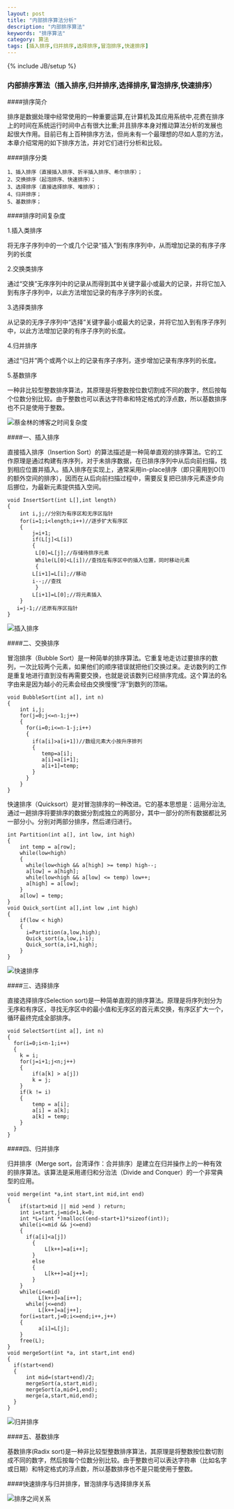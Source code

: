 ```yaml
---
layout: post
title: "内部排序算法分析"
description: "内部排序算法"
keywords: "排序算法"
category: 算法
tags: [插入排序,归并排序,选择排序,冒泡排序,快速排序]
---
```

{% include JB/setup %}

### 内部排序算法（插入排序,归并排序,选择排序,冒泡排序,快速排序）

####排序简介

排序是数据处理中经常使用的一种重要运算,在计算机及其应用系统中,花费在排序上的时间在系统运行时间中占有很大比重;并且排序本身对推动算法分析的发展也起很大作用。目前已有上百种排序方法，但尚未有一个最理想的尽如人意的方法，本章介绍常用的如下排序方法，并对它们进行分析和比较。

<!-- more -->
####排序分类

    1、插入排序（直接插入排序、折半插入排序、希尔排序）；
    2、交换排序（起泡排序、快速排序）；
    3、选择排序（直接选择排序、堆排序）；
    4、归并排序；
    5、基数排序；

####排序时间复杂度

1.插入类排序

将无序子序列中的一个或几个记录“插入”到有序序列中，从而增加记录的有序子序列的长度

2.交换类排序

通过“交换”无序序列中的记录从而得到其中关键字最小或最大的记录，并将它加入到有序子序列中，以此方法增加记录的有序子序列的长度。

3.选择类排序

从记录的无序子序列中“选择”关键字最小或最大的记录，并将它加入到有序子序列中，以此方法增加记录的有序子序列的长度。

4.归并排序

通过“归并”两个或两个以上的记录有序子序列，逐步增加记录有序序列的长度。

5.基数排序

一种非比较型整数排序算法，其原理是将整数按位数切割成不同的数字，然后按每个位数分别比较。由于整数也可以表达字符串和特定格式的浮点数，所以基数排序也不只是使用于整数。

![蔡金林的博客之时间复杂度](/assets/images/timecomplexity.png)

####一、插入排序

 直接插入排序（Insertion Sort）的算法描述是一种简单直观的排序算法。它的工作原理是通过构建有序序列，对于未排序数据，在已排序序列中从后向前扫描，找到相应位置并插入。插入排序在实现上，通常采用in-place排序（即只需用到O(1)的额外空间的排序），因而在从后向前扫描过程中，需要反复把已排序元素逐步向后挪位，为最新元素提供插入空间。
    
    void InsertSort(int L[],int length)  
    {  
        int i,j;//分别为有序区和无序区指针  
        for(i=1;i<length;i++)//逐步扩大有序区  
        {  
            j=i+1;  
            if(L[j]<L[i])  
            {  
             L[0]=L[j];//存储待排序元素  
             While(L[0]<L[i])//查找在有序区中的插入位置，同时移动元素  
             {  
            L[i+1]=L[i];//移动  
            i--;//查找  
             }  
            L[i+1]=L[0];//将元素插入  
        }  
       i=j-1;//还原有序区指针  
    }  
  

![插入排序](/assets/images/InsertSort.png)

####二、交换排序

 冒泡排序（Bubble Sort）是一种简单的排序算法。它重复地走访过要排序的数列，一次比较两个元素，如果他们的顺序错误就把他们交换过来。走访数列的工作是重复地进行直到没有再需要交换，也就是说该数列已经排序完成。这个算法的名字由来是因为越小的元素会经由交换慢慢“浮”到数列的顶端。

    void BubbleSort(int a[], int n)
    {
        int i,j;
        for(j=0;j<=n-1;j++)  
        {  
          for(i=0;i<=n-1-j;i++)  
          {  
            if(a[i]>a[i+1])//数组元素大小按升序排列  
            {  
               temp=a[i];  
               a[i]=a[i+1];  
               a[i+1]=temp;  
            }  
          }
        }
    }  

 快速排序（Quicksort）是对冒泡排序的一种改进。它的基本思想是：运用分治法,通过一趟排序将要排序的数据分割成独立的两部分，其中一部分的所有数据都比另一部分小。分别对两部分排序，然后递归进行。

    int Partition(int a[], int low, int high)
    {
        int temp = a[row];
        while(low<high)
        {
          while(low<high && a[high] >= temp) high--;
          a[low] = a[high];
          while(low<high && a[low] <= temp) low++;
          a[high] = a[low];
        }
        a[low] = temp;
    }
    void Quick_sort(int a[],int low ,int high)
    {
        if(low < high)
        {
          i=Partition(a,low,high);
          Quick_sort(a,low,i-1);
          Quick_sort(a,i+1,high);
        }
    }

![快速排序](/assets/images/QuickSort.png)

####三、选择排序

 直接选择排序(Selection sort)是一种简单直观的排序算法。原理是将序列划分为无序和有序区，寻找无序区中的最小值和无序区的首元素交换，有序区扩大一个，循环最终完成全部排序。

    void SelectSort(int a[], int n)
    {
      for(i=0;i<n-1;i++)  
      {  
        k = i;  
        for(j=i+1;j<n;j++)  
        {  
            if(a[k] > a[j])  
            k = j;  
        }  
        if(k != i)  
        {  
            temp = a[i];  
            a[i] = a[k];  
            a[k] = temp;  
        }  
      }  
    }


####四、归并排序

 归并排序（Merge sort，台湾译作：合并排序）是建立在归并操作上的一种有效的排序算法。该算法是采用递归和分治法（Divide and Conquer）的一个非常典型的应用。

    void merge(int *a,int start,int mid,int end)  
    {  
        if(start>mid || mid >end ) return;  
        int i=start,j=mid+1,k=0;  
        int *L=(int *)malloc((end-start+1)*sizeof(int));  
        while(i<=mid && j<=end)  
        {  
          if(a[i]<a[j])  
            {  
                L[k++]=a[i++];  
            }  
            else  
            {  
                L[k++]=a[j++];  
            }  
        }    
        while(i<=mid)  
              L[k++]=a[i++];  
          while(j<=end)  
              L[k++]=a[j++];  
        for(i=start,j=0;i<=end;i++,j++)  
        {  
              a[i]=L[j];  
        }  
        free(L);  
    }  
    void mergeSort(int *a, int start,int end)  
    {  
      if(start<end)  
      {  
          int mid=(start+end)/2;  
          mergeSort(a,start,mid);  
          mergeSort(a,mid+1,end);  
          merge(a,start,mid,end);  
      }  
    }  

![归并排序](/assets/images/MergeSort.png)

####五、基数排序

基数排序(Radix sort)是一种非比较型整数排序算法，其原理是将整数按位数切割成不同的数字，然后按每个位数分别比较。由于整数也可以表达字符串（比如名字或日期）和特定格式的浮点数，所以基数排序也不是只能使用于整数。


####快速排序与归并排序，冒泡排序与选择排序关系

![排序之间关系](/assets/images/relation.png)

